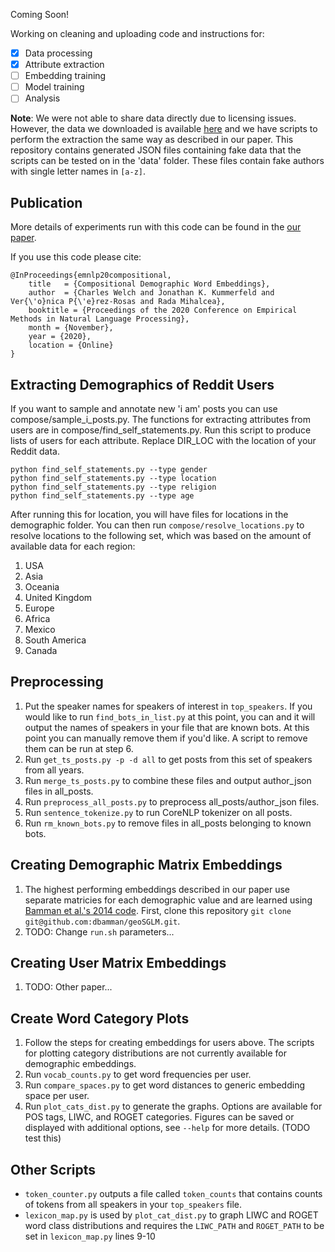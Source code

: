 Coming Soon!

Working on cleaning and uploading code and instructions for:
- [X] Data processing
- [X] Attribute extraction
- [ ] Embedding training
- [ ] Model training
- [ ] Analysis

**Note**: We were not able to share data directly due to licensing issues. However, the data we downloaded is available [here](https://www.reddit.com/r/datasets/comments/3bxlg7/i_have_every_publicly_available_reddit_comment/) and we have scripts to perform the extraction the same way as described in our paper. This repository contains generated JSON files containing fake data that the scripts can be tested on in the 'data' folder. These files contain fake authors with single letter names in `[a-z]`.

## Publication

More details of experiments run with this code can be found in the [our paper](https://arxiv.org/abs/2010.02986).

If you use this code please cite:

```
@InProceedings{emnlp20compositional,
    title   = {Compositional Demographic Word Embeddings},
    author  = {Charles Welch and Jonathan K. Kummerfeld and Ver{\'o}nica P{\'e}rez-Rosas and Rada Mihalcea},
    booktitle = {Proceedings of the 2020 Conference on Empirical Methods in Natural Language Processing},
    month = {November},
    year = {2020},
    location = {Online}
}
```

## Extracting Demographics of Reddit Users
If you want to sample and annotate new 'i am' posts you can use compose/sample_i_posts.py. The functions for extracting attributes from users are in compose/find_self_statements.py. Run this script to produce lists of users for each attribute. Replace DIR_LOC with the location of your Reddit data.

```
python find_self_statements.py --type gender
python find_self_statements.py --type location
python find_self_statements.py --type religion
python find_self_statements.py --type age
```

After running this for location, you will have files for locations in the demographic folder. You can then run `compose/resolve_locations.py` to resolve locations to the following set, which was based on the amount of available data for each region:
1. USA
2. Asia
3. Oceania
4. United Kingdom
5. Europe
6. Africa
7. Mexico
8. South America
9. Canada

## Preprocessing
1. Put the speaker names for speakers of interest in `top_speakers`. If you would like to run `find_bots_in_list.py` at this point, you can and it will output the names of speakers in your file that are known bots. At this point you can manually remove them if you'd like. A script to remove them can be run at step 6.
2. Run `get_ts_posts.py -p -d all` to get posts from this set of speakers from all years.
3. Run `merge_ts_posts.py` to combine these files and output author_json files in all_posts.
4. Run `preprocess_all_posts.py` to preprocess all_posts/author_json files.
5. Run `sentence_tokenize.py` to run CoreNLP tokenizer on all posts.
6. Run `rm_known_bots.py` to remove files in all_posts belonging to known bots.

## Creating Demographic Matrix Embeddings
1. The highest performing embeddings described in our paper use separate matricies for each demographic value and are learned using [Bamman et al.'s 2014 code](https://github.com/dbamman/geoSGLM). First, clone this repository `git clone git@github.com:dbamman/geoSGLM.git`.
2. TODO: Change `run.sh` parameters...

## Creating User Matrix Embeddings
1. TODO: Other paper...

## Create Word Category Plots
1. Follow the steps for creating embeddings for users above. The scripts for plotting category distributions are not currently available for demographic embeddings.
2. Run `vocab_counts.py` to get word frequencies per user.
3. Run `compare_spaces.py` to get word distances to generic embedding space per user.
4. Run `plot_cats_dist.py` to generate the graphs. Options are available for POS tags, LIWC, and ROGET categories. Figures can be saved or displayed with additional options, see `--help` for more details. (TODO test this)

## Other Scripts
* `token_counter.py` outputs a file called `token_counts` that contains counts of tokens from all speakers in your `top_speakers` file.
* `lexicon_map.py` is used by `plot_cat_dist.py` to graph LIWC and ROGET word class distributions and requires the `LIWC_PATH` and `ROGET_PATH` to be set in `lexicon_map.py` lines 9-10